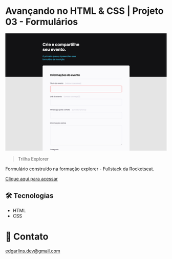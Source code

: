# Avançando no HTML & CSS | Projeto 03 - Formulários

![preview](./.github/preview.png)

>Trilha Explorer

Formulário construído na formação explorer - Fullstack da Rocketseat.

[Clique aqui para acessar](https://edgar-lins.github.io/projeto-02/)

## 🛠 Tecnologias 

- HTML
- CSS

# 📩 Contato

edgarlins.dev@gmail.com